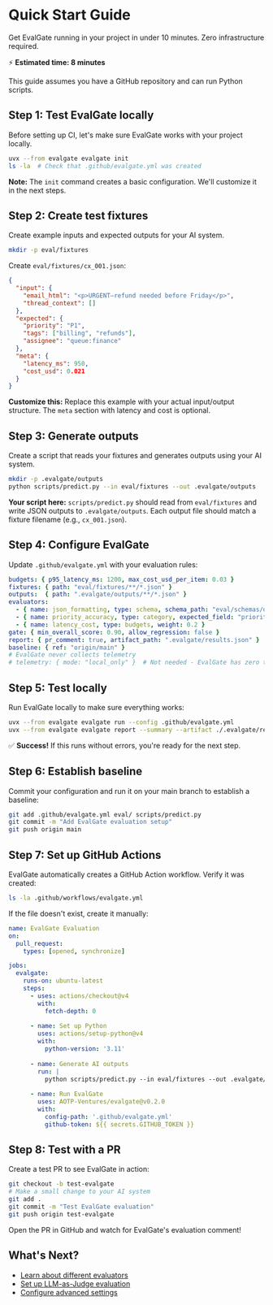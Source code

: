# Quick Start Guide

Get EvalGate running in your project in under 10 minutes. Zero infrastructure required.

⚡ **Estimated time: 8 minutes**

This guide assumes you have a GitHub repository and can run Python scripts.

## Step 1: Test EvalGate locally

Before setting up CI, let's make sure EvalGate works with your project locally.

```bash
uvx --from evalgate evalgate init
ls -la  # Check that .github/evalgate.yml was created
```

**Note:** The `init` command creates a basic configuration. We'll customize it in the next steps.

## Step 2: Create test fixtures

Create example inputs and expected outputs for your AI system.

```bash
mkdir -p eval/fixtures
```

Create `eval/fixtures/cx_001.json`:

```json
{
  "input": { 
    "email_html": "<p>URGENT—refund needed before Friday</p>", 
    "thread_context": [] 
  },
  "expected": { 
    "priority": "P1", 
    "tags": ["billing", "refunds"], 
    "assignee": "queue:finance" 
  },
  "meta": { 
    "latency_ms": 950, 
    "cost_usd": 0.021 
  }
}
```

**Customize this:** Replace this example with your actual input/output structure. The `meta` section with latency and cost is optional.

## Step 3: Generate outputs

Create a script that reads your fixtures and generates outputs using your AI system.

```bash
mkdir -p .evalgate/outputs
python scripts/predict.py --in eval/fixtures --out .evalgate/outputs
```

**Your script here:** `scripts/predict.py` should read from `eval/fixtures` and write JSON outputs to `.evalgate/outputs`. Each output file should match a fixture filename (e.g., `cx_001.json`).

## Step 4: Configure EvalGate

Update `.github/evalgate.yml` with your evaluation rules:

```yaml
budgets: { p95_latency_ms: 1200, max_cost_usd_per_item: 0.03 }
fixtures: { path: "eval/fixtures/**/*.json" }
outputs:  { path: ".evalgate/outputs/**/*.json" }
evaluators:
  - { name: json_formatting, type: schema, schema_path: "eval/schemas/queue_item.json", weight: 0.4 }
  - { name: priority_accuracy, type: category, expected_field: "priority", weight: 0.4 }
  - { name: latency_cost, type: budgets, weight: 0.2 }
gate: { min_overall_score: 0.90, allow_regression: false }
report: { pr_comment: true, artifact_path: ".evalgate/results.json" }
baseline: { ref: "origin/main" }
# EvalGate never collects telemetry
# telemetry: { mode: "local_only" }  # Not needed - EvalGate has zero telemetry
```

## Step 5: Test locally

Run EvalGate locally to make sure everything works:

```bash
uvx --from evalgate evalgate run --config .github/evalgate.yml
uvx --from evalgate evalgate report --summary --artifact ./.evalgate/results.json
```

✅ **Success!** If this runs without errors, you're ready for the next step.

## Step 6: Establish baseline

Commit your configuration and run it on your main branch to establish a baseline:

```bash
git add .github/evalgate.yml eval/ scripts/predict.py
git commit -m "Add EvalGate evaluation setup"
git push origin main
```

## Step 7: Set up GitHub Actions

EvalGate automatically creates a GitHub Action workflow. Verify it was created:

```bash
ls -la .github/workflows/evalgate.yml
```

If the file doesn't exist, create it manually:

```yaml
name: EvalGate Evaluation
on:
  pull_request:
    types: [opened, synchronize]

jobs:
  evalgate:
    runs-on: ubuntu-latest
    steps:
      - uses: actions/checkout@v4
        with:
          fetch-depth: 0
      
      - name: Set up Python
        uses: actions/setup-python@v4
        with:
          python-version: '3.11'
      
      - name: Generate AI outputs
        run: |
          python scripts/predict.py --in eval/fixtures --out .evalgate/outputs
      
      - name: Run EvalGate
        uses: AOTP-Ventures/evalgate@v0.2.0
        with:
          config-path: '.github/evalgate.yml'
          github-token: ${{ secrets.GITHUB_TOKEN }}
```

## Step 8: Test with a PR

Create a test PR to see EvalGate in action:

```bash
git checkout -b test-evalgate
# Make a small change to your AI system
git add .
git commit -m "Test EvalGate evaluation"
git push origin test-evalgate
```

Open the PR in GitHub and watch for EvalGate's evaluation comment!

## What's Next?

- [Learn about different evaluators](03-evaluators.md)
- [Set up LLM-as-Judge evaluation](04-llm-as-judge.md)
- [Configure advanced settings](05-configuration.md)
